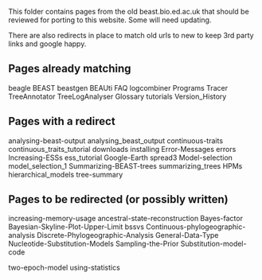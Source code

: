 This folder contains pages from the old beast.bio.ed.ac.uk that should be reviewed for porting to this website. Some will need updating.

There are also redirects in place to match old urls to new to keep 3rd party links and google happy.

## Pages already matching
beagle
BEAST
beastgen
BEAUti
FAQ
logcombiner
Programs
Tracer
TreeAnnotator
TreeLogAnalyser
Glossary
tutorials
Version_History 

## Pages with a redirect
analysing-beast-output	analysing_beast_output
continuous-traits	continuous_traits_tutorial
downloads	installing
Error-Messages errors
Increasing-ESSs	ess_tutorial
Google-Earth	spread3
Model-selection model_selection_1
Summarizing-BEAST-trees	summarizing_trees
HPMs hierarchical_models
tree-summary

## Pages to be redirected (or possibly written)
increasing-memory-usage
ancestral-state-reconstruction
Bayes-factor
Bayesian-Skyline-Plot-Upper-Limit
bssvs
Continuous-phylogeographic-analysis
Discrete-Phylogeographic-Analysis
General-Data-Type
Nucleotide-Substitution-Models
Sampling-the-Prior
Substitution-model-code

two-epoch-model
using-statistics
